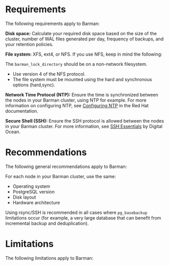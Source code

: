 # Requirements

The following requirements apply to Barman:

**Disk space:** Calculate your required disk space based on the size of the cluster, number of WAL files generated per day, frequency of backups, and your retention policies.

**File system:**  XFS, ext4, or NFS. If you use NFS, keep in mind the following:

The `barman_lock_directory` should be on a non-network filesystem.

-   Use version 4 of the NFS protocol.
-   The file system must be mounted using the hard and synchronous options (hard,sync).

**Network Time Protocol (NTP):** Ensure the time is synchronized between the nodes in your Barman cluster, using NTP for example. For more information on configuring NTP, see [Configuring NTP](https://access.redhat.com/documentation/en-us/red_hat_enterprise_linux/7/html/system_administrators_guide/ch-configuring_ntp_using_ntpd) in the Red Hat documentation.

**Secure Shell (SSH):** Ensure the SSH protocol is allowed between the nodes in your Barman cluster. For more information, see [SSH Essentials](https://www.digitalocean.com/community/tutorials/ssh-essentials-working-with-ssh-servers-clients-and-keys) by Digital Ocean.



# Recommendations

The following general recommendations apply to Barman:

For each node in your Barman cluster, use the same:

- Operating system
- PostgreSQL version
- Disk layout
- Hardware architecture

Using rsync/SSH is recommended in all cases where `pg_basebackup` limitations occur (for example, a very large database that can benefit from incremental backup and deduplication).

# Limitations

The following limitations apply to Barman:
